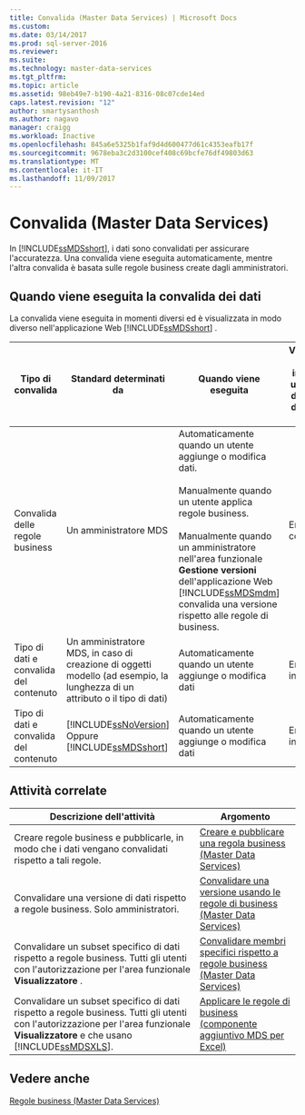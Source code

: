 ```yaml
---
title: Convalida (Master Data Services) | Microsoft Docs
ms.custom: 
ms.date: 03/14/2017
ms.prod: sql-server-2016
ms.reviewer: 
ms.suite: 
ms.technology: master-data-services
ms.tgt_pltfrm: 
ms.topic: article
ms.assetid: 98eb49e7-b190-4a21-8316-08c07cde14ed
caps.latest.revision: "12"
author: smartysanthosh
ms.author: nagavo
manager: craigg
ms.workload: Inactive
ms.openlocfilehash: 845a6e5325b1faf9d4d600477d61c4353eafb17f
ms.sourcegitcommit: 9678eba3c2d3100cef408c69bcfe76df49803d63
ms.translationtype: MT
ms.contentlocale: it-IT
ms.lasthandoff: 11/09/2017
---
```

# <a name="validation-master-data-services"></a>Convalida (Master Data Services)
  In [!INCLUDE[ssMDSshort](../includes/ssmdsshort-md.md)], i dati sono convalidati per assicurare l'accuratezza. Una convalida viene eseguita automaticamente, mentre l'altra convalida è basata sulle regole business create dagli amministratori.  
  
## <a name="when-data-validation-occurs"></a>Quando viene eseguita la convalida dei dati  
 La convalida viene eseguita in momenti diversi ed è visualizzata in modo diverso nell'applicazione Web [!INCLUDE[ssMDSshort](../includes/ssmdsshort-md.md)] .  
  
|Tipo di convalida|Standard determinati da|Quando viene eseguita|Visualizzata nella interfaccia utente Web di Gestione dati master come|Visualizzata nel componente aggiuntivo per Excel come|I dati vengono salvati nel database MDS?|  
|---------------------|-----------------------------|--------------------|---------------------------------------------------|-------------------------------------------|------------------------------------------|  
|Convalida delle regole business|Un amministratore MDS|Automaticamente quando un utente aggiunge o modifica dati.<br /><br /> Manualmente quando un utente applica regole business.<br /><br /> Manualmente quando un amministratore nell'area funzionale **Gestione versioni** dell'applicazione Web [!INCLUDE[ssMDSmdm](../includes/ssmdsmdm-md.md)] convalida una versione rispetto alle regole di business.|Errori di convalida|ValidationStatus|Sì|  
|Tipo di dati e convalida del contenuto|Un amministratore MDS, in caso di creazione di oggetti modello (ad esempio, la lunghezza di un attributo o il tipo di dati)|Automaticamente quando un utente aggiunge o modifica dati|Errori di input|InputStatus|No|  
|Tipo di dati e convalida del contenuto|[!INCLUDE[ssNoVersion](../includes/ssnoversion-md.md)] Oppure [!INCLUDE[ssMDSshort](../includes/ssmdsshort-md.md)]|Automaticamente quando un utente aggiunge o modifica dati|Errori di input|InputStatus|No|  
  
## <a name="related-tasks"></a>Attività correlate  
  
|Descrizione dell'attività|Argomento|  
|----------------------|-----------|  
|Creare regole business e pubblicarle, in modo che i dati vengano convalidati rispetto a tali regole.|[Creare e pubblicare una regola business &#40;Master Data Services&#41;](../master-data-services/create-and-publish-a-business-rule-master-data-services.md)|  
|Convalidare una versione di dati rispetto a regole business. Solo amministratori.|[Convalidare una versione usando le regole di business &#40;Master Data Services&#41;](../master-data-services/validate-a-version-against-business-rules-master-data-services.md)|  
|Convalidare un subset specifico di dati rispetto a regole business. Tutti gli utenti con l'autorizzazione per l'area funzionale **Visualizzatore** .|[Convalidare membri specifici rispetto a regole business &#40;Master Data Services&#41;](../master-data-services/validate-specific-members-against-business-rules-master-data-services.md)|  
|Convalidare un subset specifico di dati rispetto a regole business. Tutti gli utenti con l'autorizzazione per l'area funzionale **Visualizzatore** e che usano [!INCLUDE[ssMDSXLS](../includes/ssmdsxls-md.md)].|[Applicare le regole di business &#40;componente aggiuntivo MDS per Excel&#41;](../master-data-services/microsoft-excel-add-in/apply-business-rules-mds-add-in-for-excel.md)|  
  
## <a name="see-also"></a>Vedere anche  
 [Regole business &#40;Master Data Services&#41;](../master-data-services/business-rules-master-data-services.md)  
  
  
